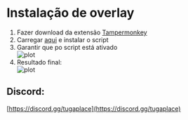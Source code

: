 # Instalação de overlay

1. Fazer download da extensão [Tampermonkey](https://chrome.google.com/webstore/detail/tampermonkey/dhdgffkkebhmkfjojejmpbldmpobfkfo)
2. Carregar [aqui](https://github.com/PortugueseMan/rplace-tuga/raw/main/userscript.user.js) e instalar o script
3.  Garantir que po script está ativado <br> ![plot](./assets/active.png) 
4. Resultado final: <br> ![plot](./assets/result.png) <br>

## Discord: 

[https://discord.gg/tugaplace](https://discord.gg/tugaplace)
